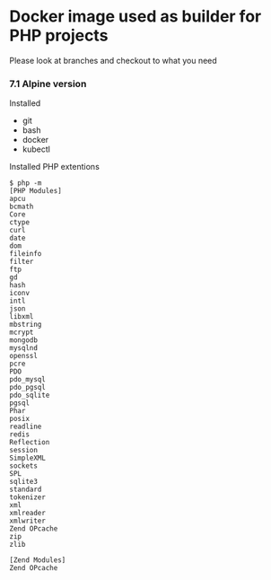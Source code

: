 # Docker image used as builder for PHP projects

Please look at branches and checkout to what you need

### 7.1 Alpine version

Installed

- git
- bash
- docker
- kubectl

Installed PHP extentions

```
$ php -m
[PHP Modules]
apcu
bcmath
Core
ctype
curl
date
dom
fileinfo
filter
ftp
gd
hash
iconv
intl
json
libxml
mbstring
mcrypt
mongodb
mysqlnd
openssl
pcre
PDO
pdo_mysql
pdo_pgsql
pdo_sqlite
pgsql
Phar
posix
readline
redis
Reflection
session
SimpleXML
sockets
SPL
sqlite3
standard
tokenizer
xml
xmlreader
xmlwriter
Zend OPcache
zip
zlib

[Zend Modules]
Zend OPcache
```
